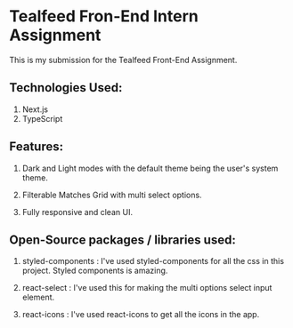 # Tealfeed Fron-End Intern Assignment

This is my submission for the Tealfeed Front-End Assignment.

## Technologies Used:

1. Next.js
2. TypeScript

## Features:

1. Dark and Light modes with the default theme being the user's system theme.

2. Filterable Matches Grid with multi select options.

3. Fully responsive and clean UI.

## Open-Source packages / libraries used:

1. styled-components : I've used styled-components for all the css in this project. Styled components is amazing.

2. react-select : I've used this for making the multi options select input element.

3. react-icons : I've used react-icons to get all the icons in the app.
